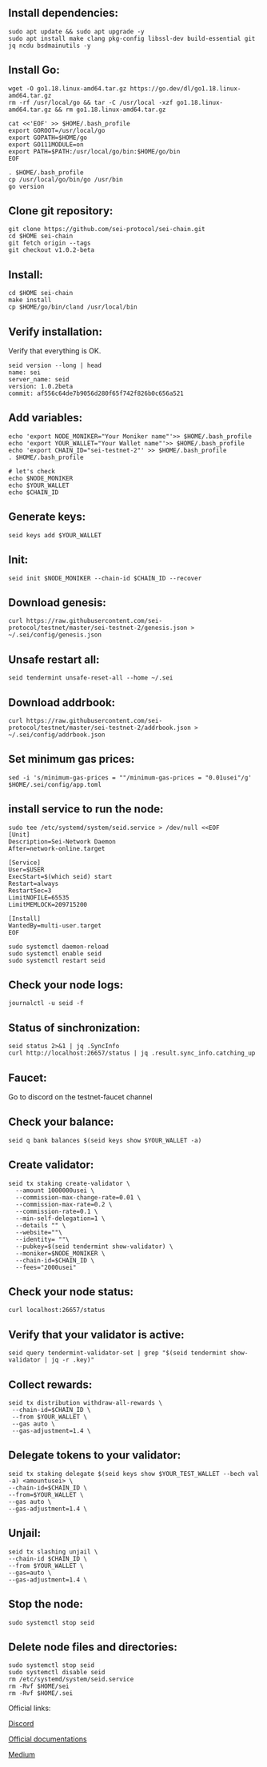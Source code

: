 ## Install dependencies:
```cd $HOME
sudo apt update && sudo apt upgrade -y
sudo apt install make clang pkg-config libssl-dev build-essential git jq ncdu bsdmainutils -y
```
## Install Go:
```
wget -O go1.18.linux-amd64.tar.gz https://go.dev/dl/go1.18.linux-amd64.tar.gz
rm -rf /usr/local/go && tar -C /usr/local -xzf go1.18.linux-amd64.tar.gz && rm go1.18.linux-amd64.tar.gz

cat <<'EOF' >> $HOME/.bash_profile
export GOROOT=/usr/local/go
export GOPATH=$HOME/go
export GO111MODULE=on
export PATH=$PATH:/usr/local/go/bin:$HOME/go/bin
EOF

. $HOME/.bash_profile
cp /usr/local/go/bin/go /usr/bin
go version
```
## Clone git repository:
```
git clone https://github.com/sei-protocol/sei-chain.git
cd $HOME sei-chain
git fetch origin --tags
git checkout v1.0.2-beta
```
## Install:
```
cd $HOME sei-chain
make install
cp $HOME/go/bin/cland /usr/local/bin
```
## Verify installation:
Verify that everything is OK.
```
seid version --long | head
name: sei
server_name: seid
version: 1.0.2beta
commit: af556c64de7b9056d280f65f742f826b0c656a521
```
## Add variables:
```
echo 'export NODE_MONIKER="Your Moniker name"'>> $HOME/.bash_profile
echo 'export YOUR_WALLET="Your Wallet name"'>> $HOME/.bash_profile
echo 'export CHAIN_ID="sei-testnet-2"' >> $HOME/.bash_profile
. $HOME/.bash_profile

# let's check
echo $NODE_MONIKER
echo $YOUR_WALLET
echo $CHAIN_ID
```
## Generate keys:
```
seid keys add $YOUR_WALLET
```
## Init:
```
seid init $NODE_MONIKER --chain-id $CHAIN_ID --recover
```
## Download genesis:
```
curl https://raw.githubusercontent.com/sei-protocol/testnet/master/sei-testnet-2/genesis.json > ~/.sei/config/genesis.json
```
## Unsafe restart all:
```
seid tendermint unsafe-reset-all --home ~/.sei
```
## Download addrbook:
```
curl https://raw.githubusercontent.com/sei-protocol/testnet/master/sei-testnet-2/addrbook.json > ~/.sei/config/addrbook.json
```
## Set minimum gas prices:
```
sed -i 's/minimum-gas-prices = ""/minimum-gas-prices = "0.01usei"/g' $HOME/.sei/config/app.toml
```
## install service to run the node:
```
sudo tee /etc/systemd/system/seid.service > /dev/null <<EOF
[Unit]
Description=Sei-Network Daemon
After=network-online.target

[Service]
User=$USER
ExecStart=$(which seid) start
Restart=always
RestartSec=3
LimitNOFILE=65535
LimitMEMLOCK=209715200

[Install]
WantedBy=multi-user.target
EOF

sudo systemctl daemon-reload
sudo systemctl enable seid
sudo systemctl restart seid
```
## Check your node logs:
```
journalctl -u seid -f
```
## Status of sinchronization:
```
seid status 2>&1 | jq .SyncInfo
curl http://localhost:26657/status | jq .result.sync_info.catching_up
```
## Faucet: 
Go to discord on the testnet-faucet channel

## Сheck your balance:
```
seid q bank balances $(seid keys show $YOUR_WALLET -a)
```
## Create validator:
```
seid tx staking create-validator \
  --amount 1000000usei \
  --commission-max-change-rate=0.01 \
  --commission-max-rate=0.2 \
  --commission-rate=0.1 \
  --min-self-delegation=1 \
  --details "" \
  --website=""\
  --identity= ""\
  --pubkey=$(seid tendermint show-validator) \
  --moniker=$NODE_MONIKER \
  --chain-id=$CHAIN_ID \
  --fees="2000usei"
```
## Check your node status:
```
curl localhost:26657/status
```
## Verify that your validator is active:
```
seid query tendermint-validator-set | grep "$(seid tendermint show-validator | jq -r .key)"
```
## Collect rewards:
```
seid tx distribution withdraw-all-rewards \
 --chain-id=$CHAIN_ID \
 --from $YOUR_WALLET \
 --gas auto \
 --gas-adjustment=1.4 \
```
## Delegate tokens to your validator:
```
seid tx staking delegate $(seid keys show $YOUR_TEST_WALLET --bech val -a) <amountusei> \
--chain-id=$CHAIN_ID \
--from=$YOUR_WALLET \
--gas auto \
--gas-adjustment=1.4 \
```
## Unjail:
```
seid tx slashing unjail \
--chain-id $CHAIN_ID \ 
--from $YOUR_WALLET \ 
--gas=auto \ 
--gas-adjustment=1.4 \
```

## Stop the node:
```
sudo systemctl stop seid
```
## Delete node files and directories:
```
sudo systemctl stop seid
sudo systemctl disable seid
rm /etc/systemd/system/seid.service
rm -Rvf $HOME/sei
rm -Rvf $HOME/.sei
```
Official links:

[Discord](https://discord.gg/YpYQ77Db)

[Official documentations](https://docs.seinetwork.io/nodes-and-validators/joining-testnets)

[Medium](https://medium.com/@seinetwork)
